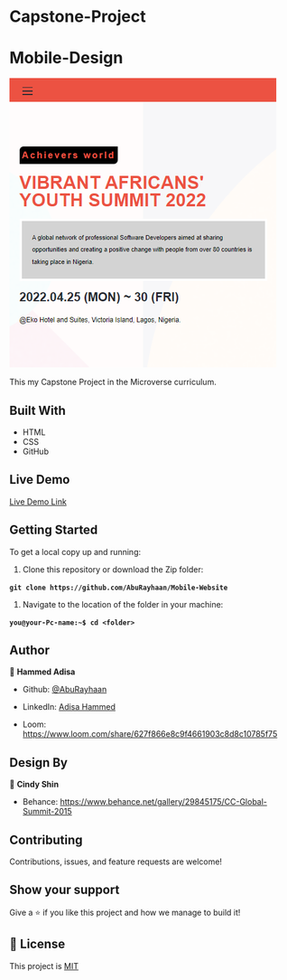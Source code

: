 # Capstone-Project

# Mobile-Design

![screenshot](images/screenshot.png)

This my Capstone Project in the Microverse curriculum.

## Built With

- HTML
- CSS
- GitHub

## Live Demo

[Live Demo Link](https://aburayhaan.github.io/Viable-Project/)

## Getting Started

To get a local copy up and running:

1. Clone this repository or download the Zip folder:

**``git clone https://github.com/AbuRayhaan/Mobile-Website``**

1. Navigate to the location of the folder in your machine:

**``you@your-Pc-name:~$ cd <folder>``**

## Author

👤 **Hammed Adisa**

- Github: [@AbuRayhaan](https://github.com/AbuRayhaan)

- LinkedIn: [Adisa Hammed](https://www.linkedin.com/in/hammed-adisa-mct-ccsp-ctp-b4378372/)

- Loom: https://www.loom.com/share/627f866e8c9f4661903c8d8c10785f75

## Design By

👤 **Cindy Shin**

- Behance: https://www.behance.net/gallery/29845175/CC-Global-Summit-2015

## Contributing

Contributions, issues, and feature requests are welcome!

## Show your support

Give a ⭐ if you like this project and how we manage to build it!

## 📝 License

This project is [MIT](./MIT.md)
